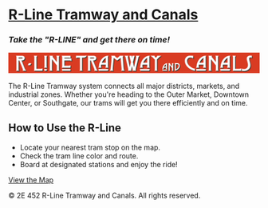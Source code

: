 # [R-Line Tramway and Canals](https://rline.help/)

### _Take the "R-LINE" and get there on time!_

![alt text](https://github.com/jackacjensen/rline.help/blob/b0dd6ee98a53e63b3063fd034c907f33c0675a8d/assets/images/R-Line%20Tramways%20print%20title.jpg "R-Line Tramway and Canals")

The R-Line Tramway system connects all major districts, markets, and industrial zones. Whether you're heading to the Outer Market, Downtown Center, or Southgate, our trams will get you there efficiently and on time.

## How to Use the R-Line

*   Locate your nearest tram stop on the map.
*   Check the tram line color and route.
*   Board at designated stations and enjoy the ride!

[View the Map](https://rline.help/pages/map.html)

© 2E 452 R-Line Tramway and Canals. All rights reserved.
